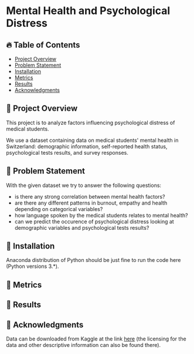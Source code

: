 # Mental Health and Psychological Distress

## 🔥 Table of Contents

- [Project Overview](#project-overview)
- [Problem Statement](#problem-statement)
- [Installation](#installation) 
- [Metrics](#metrics)
- [Results](#results)
- [Acknowledgments](#acknowledgments)

## 💢 Project Overview

This project is to analyze factors influencing psychological distress of medical students.

We use a dataset containing data on medical students' mental health in Switzerland: demographic information, self-reported health status, psychological tests results, and survey responses.  

## 💢 Problem Statement

With the given dataset we try to answer the following questions: 

- is there any strong correlation between mental health factors?
- are there any different patterns in burnout, empathy and health depending on categorical variables?
- how language spoken by the medical students relates to mental health? 
- can we predict the occurence of psychological distress looking at demographic variables and psychological tests results?

## 💢 Installation
Anaconda distribution of Python should be just fine to run the code here (Python versions 3.*).

## 💢 Metrics

## 💢 Results


## 💢 Acknowledgments
Data can be downloaded from Kaggle at the link [here](https://www.kaggle.com/datasets/thedevastator/medical-student-mental-health) (the licensing for the data and other descriptive information can also be found there).